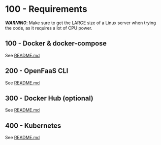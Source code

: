 # 100 - Requirements

***WARNING***: Make sure to get the LARGE size of a Linux server when trying the code, as it requires a lot of CPU power.

## 100 - Docker & docker-compose
See [README.md](./100/README.md)

## 200 - OpenFaaS CLI
See [README.md](./200/README.md)

## 300 - Docker Hub (optional)
See [README.md](./300/README.md)

## 400 - Kubernetes
See [README.md](./400/README.md)

